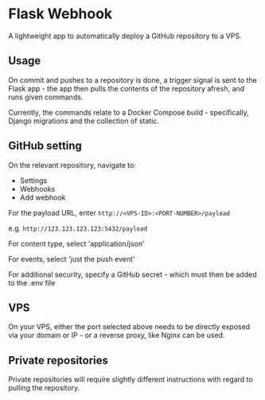 # Flask Webhook

A lightweight app to automatically deploy a GitHub repository to a VPS. 

## Usage

On commit and pushes to a repository is done, a trigger signal is sent to the Flask app - the app then pulls the contents of the repository afresh, and runs given commands. 

Currently, the commands relate to a Docker Compose build - specifically, Django migrations and the collection of static.  

## GitHub setting

On the relevant repository, navigate to:
- Settings
- Webhooks
- Add webhook

For the payload URL, enter ```http://<VPS-ID>:<PORT-NUMBER>/payload```

e.g. ```http://123.123.123.123:5432/payload```

For content type, select 'application/json'

For events, select 'just the push event'

For additional security, specify a GitHub secret - which must then be added to the .env file

## VPS

On your VPS, either the port selected above needs to be directly exposed via your domain or IP - or a reverse proxy, like Nginx can be used. 

## Private repositories

Private repositories will require slightly different instructions with regard to pulling the repository. 
